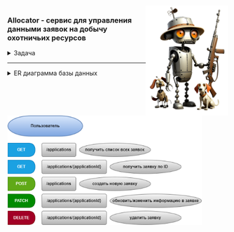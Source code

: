 <img src="hunter.png" alt="Hunter" style="float: right; height: 250px;">

### Allocator - cервис для управления данными заявок на добычу охотничьих ресурсов

<details>
  <summary>Задача</summary> 

* Используя Spring Boot, разработать RESTful-сервис (CRUD) для управления данными заявок на добычу охотничьих ресурсов.
Состав данных заявки:
1. ФИО 
2. Тип заявки (массовые виды или жеребьевочные)
3. Дата выдачи охотбилета 
4. Серия охотбилета 
5. Номер охотбилета 
6. Запрашиваемые ресурсы 
   - Район ресурса
   - Название ресурса
   - Количество ресурса 
   - Статус рассмотрения ресурса
7. Статус рассмотрения заявки

По каждому ресурсу должна быть предусмотрена квота, ограничивающая общее количество запрашиваемых ресурсов и сроки подачи заявок в виде даты начала и даты окончания.
Данные должны храниться в БД PostgreSQL, структуру предложите самостоятельно.

* Написать скрипты для генерации тестового массива данных, должно быть сгенерировано ~100 штук разных заявок, как уникальных, так и с повторами данных. 

* Написать модуль, который будет автоматически проверять заявки и одобрять их/отклонять.  
Модуль должен иметь операции старта проверки всех заявок и остановки проверки. Заявки должны проверяться поочередно, в зависимости от срока поступления.
Ресурсы в заявке одобряются, если уникальным заявителем запрошено количество ресурсов, не превышающих общий размер квоты на ресурс. Заявитель может получить одобрение разных ресурсов в разных заявках, при одобрении ресурса в рамках одного района, этот же ресурс в рамках других районах не одобряется. Ресурс отклоняется, если дата подачи заявки не вписывается в рамки сроков подачи на этот ресурс. 

* Написать тесты для проверки работоспособности сервиса и его компонентов.

</details>

_______

<details>
  <summary>ER диаграмма базы данных</summary> 
<img src="allocator_DB.png" alt="allocatorDB" style="float: left; height: 400px;">
</details>
<br>

<img src="endpoints.png" alt="endpoints" style="float: left; height: 250px;">



